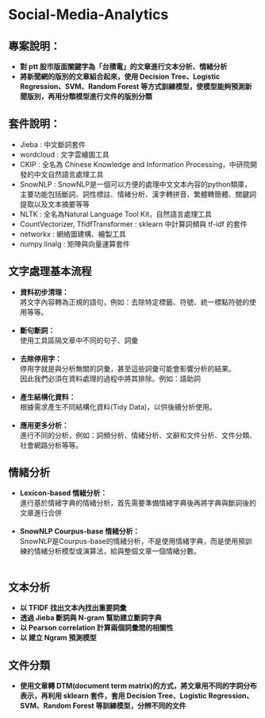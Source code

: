 # Social-Media-Analytics

## 專案說明：
+ **對 ptt 股市版面關鍵字為「台積電」的文章進行文本分析、情緒分析** <br>
+ **將新聞網的版別的文章組合起來，使用 Decision Tree、Logistic Regression、SVM、Random Forest 等方式訓練模型，使模型能夠預測新聞版別，再用分類模型進行文件的版別分類** <br>

## 套件說明：
- Jieba : 中文斷詞套件
- wordcloud : 文字雲繪圖工具
- CKIP : 全名為 Chinese Knowledge and Information Processing，中研院開發的中文自然語言處理工具
- SnowNLP : SnowNLP是一個可以方便的處理中文文本內容的python類庫，主要功能包括斷詞、詞性標註、情緒分析、漢字轉拼音、繁體轉簡體、關鍵詞提取以及文本摘要等等
- NLTK : 全名為Natural Language Tool Kit，自然語言處理工具
- CountVectorizer, TfidfTransformer : sklearn 中計算詞頻與 tf-idf 的套件
- networkx : 網絡圖建構、繪製工具
- numpy.linalg : 矩陣與向量運算套件

## 文字處理基本流程
+ **資料初步清理：** <br>
將文字內容轉為正規的語句，例如：去除特定標籤、符號、統一標點符號的使用等等。<br><br>
+ **斷句斷詞：** <br>
使用工具區隔文章中不同的句子、詞彙 <br><br>
+ **去除停用字：** <br>
停用字就是與分析無關的詞彙，甚至這些詞彙可能會影響分析的結果。   
因此我們必須在資料處理的過程中將其排除。例如：語助詞 <br><br>
+ **產生結構化資料：** <br>
根據需求產生不同結構化資料(Tidy Data)，以供後續分析使用。 <br><br>
+ **應用更多分析：** <br>
進行不同的分析，例如：詞頻分析、情緒分析、文辭和文件分析、文件分類、社會網路分析等等。

## 情緒分析
+ **Lexicon-based 情緒分析：** <br>
進行基於情緒字典的情緒分析，首先需要準備情緒字典後再將字典與斷詞後的文章進行合併<br><br>
+ **SnowNLP Courpus-base 情緒分析：** <br>
SnowNLP是Courpus-base的情緒分析，不是使用情緒字典，而是使用預訓練的情緒分析模型或演算法，給與整個文章一個情緒分數。<br><br>

## 文本分析
+ **以 TFIDF 找出文本內找出重要詞彙** <br>
+ **透過 Jieba 斷詞與 N-gram 幫助建立斷詞字典** <br>
+ **以 Pearson correlation 計算兩個詞彙間的相關性** <br>
+ **以 建立 Ngram 預測模型** <br>

## 文件分類
+ **使用文章轉 DTM(document term matrix)的方式，將文章用不同的字詞分布表示，再利用 sklearn 套件，套用 Decision Tree、Logistic Regression、SVM、Random Forest 等訓練模型，分辨不同的文件** <br>




